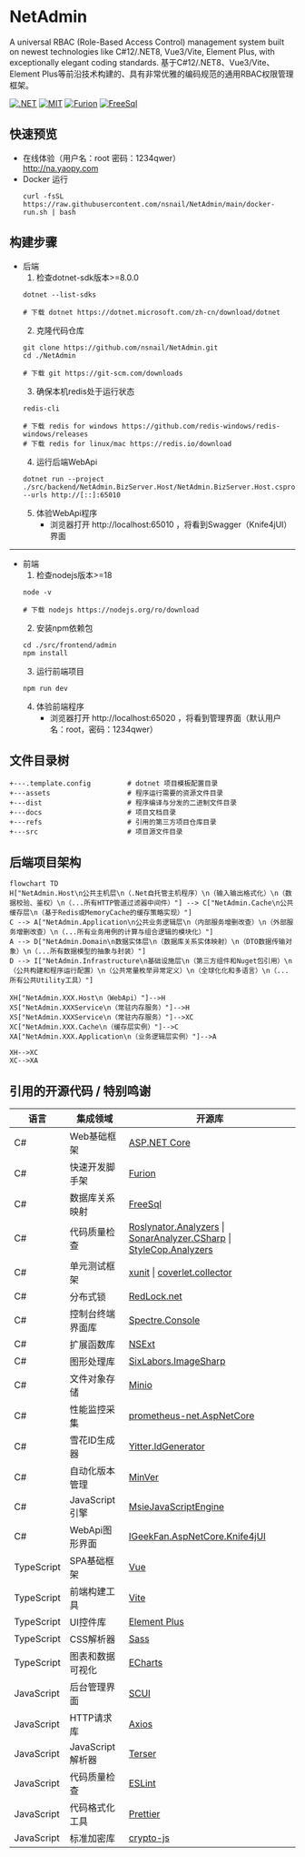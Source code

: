 # NetAdmin

A universal RBAC (Role-Based Access Control)  management system built on newest technologies like C#12/.NET8, Vue3/Vite, Element Plus, with exceptionally elegant coding standards.  基于C#12/.NET8、Vue3/Vite、Element Plus等前沿技术构建的、具有非常优雅的编码规范的通用RBAC权限管理框架。

[![.NET](https://github.com/nsnail/NetAdmin/actions/workflows/ci.yml/badge.svg)](https://github.com/nsnail/NetAdmin/actions/workflows/ci.yml)
[![MIT](https://img.shields.io/badge/license-MIT-blue.svg)](https://github.com/nsnail/NetAdmin/blob/main/LICENSE)
[![Furion](https://img.shields.io/badge/Furion-4.x-blueviolet.svg)](https://github.com/nsnail/NetAdmin/blob/main/LICENSE)
[![FreeSql](https://img.shields.io/badge/FreeSql-3.x-orange.svg)](https://github.com/nsnail/NetAdmin/blob/main/LICENSE)

## 快速预览

- 在线体验（用户名：root 密码：1234qwer）
  <br/>
  http://na.yaopy.com
- Docker 运行
    ```shell
    curl -fsSL https://raw.githubusercontent.com/nsnail/NetAdmin/main/docker-run.sh | bash
    ```

## 构建步骤

- 后端
    1. 检查dotnet-sdk版本>=8.0.0
   ``` shell
   dotnet --list-sdks

   # 下载 dotnet https://dotnet.microsoft.com/zh-cn/download/dotnet
   ```
    2. 克隆代码仓库
   ``` shell
   git clone https://github.com/nsnail/NetAdmin.git
   cd ./NetAdmin

   # 下载 git https://git-scm.com/downloads
   ```
    3. 确保本机redis处于运行状态
   ``` shell
   redis-cli

   # 下载 redis for windows https://github.com/redis-windows/redis-windows/releases
   # 下载 redis for linux/mac https://redis.io/download
   ```
    4. 运行后端WebApi
   ``` shell
   dotnet run --project ./src/backend/NetAdmin.BizServer.Host/NetAdmin.BizServer.Host.csproj --urls http://[::]:65010
   ```
    5. 体验WebApi程序
        - 浏览器打开 http://localhost:65010 ，将看到Swagger（Knife4jUI）界面

---

- 前端
    1. 检查nodejs版本>=18
   ``` shell
   node -v

   # 下载 nodejs https://nodejs.org/ro/download
   ```
    2. 安装npm依赖包
   ``` shell
   cd ./src/frontend/admin
   npm install
   ```
    3. 运行前端项目
   ``` shell
   npm run dev
   ```
    4. 体验前端程序
        - 浏览器打开 http://localhost:65020 ，将看到管理界面（默认用户名：root，密码：1234qwer）

## 文件目录树

```
+---.template.config         # dotnet 项目模板配置目录
+---assets                   # 程序运行需要的资源文件目录
+---dist                     # 程序编译与分发的二进制文件目录
+---docs                     # 项目文档目录
+---refs                     # 引用的第三方项目仓库目录
+---src                      # 项目源文件目录
```

## 后端项目架构

```mermaid
flowchart TD
H["NetAdmin.Host\n公共主机层\n（.Net自托管主机程序）\n（输入输出格式化）\n（数据校验、鉴权）\n（...所有HTTP管道过滤器中间件）"] --> C["NetAdmin.Cache\n公共缓存层\n（基于Redis或MemoryCache的缓存策略实现）"]
C --> A["NetAdmin.Application\n公共业务逻辑层\n（内部服务增删改查）\n（外部服务增删改查）\n（...所有业务用例的计算与组合逻辑的模块化）"]
A --> D["NetAdmin.Domain\n数据实体层\n（数据库关系实体映射）\n（DTO数据传输对象）\n（...所有数据模型的抽象与封装）"]
D --> I["NetAdmin.Infrastructure\n基础设施层\n（第三方组件和Nuget包引用）\n（公共构建和程序运行配置）\n（公共常量枚举异常定义）\n（全球化化和多语言）\n（...所有公共Utility工具）"]

XH["NetAdmin.XXX.Host\n（WebApi）"]-->H
XS["NetAdmin.XXXService\n（常驻内存服务）"]-->H
XS["NetAdmin.XXXService\n（常驻内存服务）"]-->XC
XC["NetAdmin.XXX.Cache\n（缓存层实例）"]-->C
XA["NetAdmin.XXX.Application\n（业务逻辑层实例）"]-->A

XH-->XC
XC-->XA
```

## 引用的开源代码 / 特别鸣谢

| 语言         | 集成领域          | 开源库                                                                                                                                                                                                                   |
|------------|---------------|-----------------------------------------------------------------------------------------------------------------------------------------------------------------------------------------------------------------------|
| C#         | Web基础框架       | [ASP.NET Core](https://github.com/dotnet/aspnetcore)                                                                                                                                                                  |
| C#         | 快速开发脚手架       | [Furion](https://gitee.com/dotnetchina/Furion)                                                                                                                                                                        |
| C#         | 数据库关系映射       | [FreeSql](https://github.com/dotnetcore/FreeSql)                                                                                                                                                                      |
| C#         | 代码质量检查        | [Roslynator.Analyzers](https://github.com/josefpihrt/roslynator) \| [SonarAnalyzer.CSharp](https://github.com/SonarSource/sonar-dotnet) \| [StyleCop.Analyzers](https://github.com/DotNetAnalyzers/StyleCopAnalyzers) |
| C#         | 单元测试框架        | [xunit](https://github.com/xunit/xunit)  \| [coverlet.collector](https://github.com/coverlet-coverage/coverlet)                                                                                                       |
| C#         | 分布式锁          | [RedLock.net](https://github.com/samcook/RedLock.net)                                                                                                                                                                 |
| C#         | 控制台终端界面库      | [Spectre.Console](https://github.com/spectreconsole/spectre.console)                                                                                                                                                  |
| C#         | 扩展函数库         | [NSExt](https://github.com/nsnail/ns-ext.git)                                                                                                                                                                         |
| C#         | 图形处理库         | [SixLabors.ImageSharp](https://github.com/SixLabors/ImageSharp)                                                                                                                                                       |
| C#         | 文件对象存储        | [Minio](https://github.com/minio/minio-dotnet)                                                                                                                                                                        |
| C#         | 性能监控采集        | [prometheus-net.AspNetCore](https://github.com/prometheus-net/prometheus-net)                                                                                                                                         |
| C#         | 雪花ID生成器       | [Yitter.IdGenerator](https://github.com/yitter/idgenerator)                                                                                                                                                           |
| C#         | 自动化版本管理       | [MinVer](https://github.com/adamralph/minver)                                                                                                                                                                         |
| C#         | JavaScript引擎  | [MsieJavaScriptEngine](https://github.com/Taritsyn/MsieJavaScriptEngine)                                                                                                                                              |
| C#         | WebApi图形界面    | [IGeekFan.AspNetCore.Knife4jUI](https://github.com/luoyunchong/IGeekFan.AspNetCore.Knife4jUI)                                                                                                                         |
| TypeScript | SPA基础框架       | [Vue](https://github.com/vuejs/core)                                                                                                                                                                                  |
| TypeScript | 前端构建工具        | [Vite](https://github.com/vitejs/vite)                                                                                                                                                                                |
| TypeScript | UI控件库         | [Element Plus](https://github.com/element-plus/element-plus)                                                                                                                                                          |
| TypeScript | CSS解析器        | [Sass](https://github.com/sass/sass)                                                                                                                                                                                  |
| TypeScript | 图表和数据可视化      | [ECharts](https://github.com/apache/echarts)                                                                                                                                                                          |
| JavaScript | 后台管理界面        | [SCUI](https://gitee.com/lolicode/scui)                                                                                                                                                                               |
| JavaScript | HTTP请求库       | [Axios](https://github.com/axios/axios)                                                                                                                                                                               |
| JavaScript | JavaScript解析器 | [Terser](https://github.com/terser/terser)                                                                                                                                                                            |
| JavaScript | 代码质量检查        | [ESLint](https://github.com/eslint/eslint)                                                                                                                                                                            |
| JavaScript | 代码格式化工具       | [Prettier](https://github.com/prettier/prettier)                                                                                                                                                                      |
| JavaScript | 标准加密库         | [crypto-js](https://github.com/brix/crypto-js)                                                                                                                                                                        |
